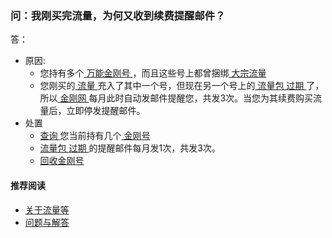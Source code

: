 ### 问：我刚买完流量，为何又收到续费提醒邮件？
答：
- 原因:
  - 您持有多个[ 万能金刚号 ](https://a2zitpro.github.io/web/万能金刚号)，而且这些号上都曾捆绑[ 大宗流量](https://a2zitpro.github.io/web/大宗流量)
  - 您刚买的[ 流量 ](https://a2zitpro.github.io/web/流量)充入了其中一个号，但现在另一个号上的[ 流量包 ](https://a2zitpro.github.io/web/流量包)[ 过期 ](https://a2zitpro.github.io/web/流量过期)了，所以[ 金刚网 ](https://a2zitpro.github.io/web/金刚中文网)每月此时自动发邮件提醒您，共发3次。当您为其续费购买流量后，立即停发提醒邮件。
- 处置 
  - [ 查询 ](https://a2zitpro.github.io/web/查询名下金刚号)您当前持有几个[ 金刚号 ](https://a2zitpro.github.io/web/金刚号)
  - [ 流量包 ](https://a2zitpro.github.io/web/流量包 )[ 过期 ](https://a2zitpro.github.io/web/流量过期)的提醒邮件每月发1次，共发3次。
  - [ 回收金刚号 ](https://a2zitpro.github.io/web/金刚号有效期)

#### 推荐阅读
- [关于流量等](https://a2zitpro.github.io/web/列表-流量及相关问题)
- [问题与解答](https://a2zitpro.github.io/web/列表-问题与解答)
